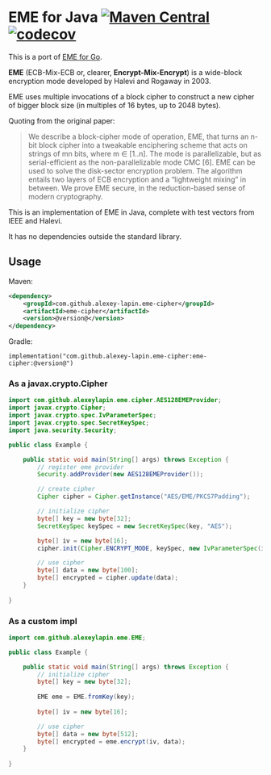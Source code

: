 EME for Java [![Maven Central](https://img.shields.io/maven-central/v/com.github.alexey-lapin.eme-cipher/eme-cipher?color=%2349C41B)](https://central.sonatype.com/artifact/com.github.alexey-lapin.eme-cipher/eme-cipher) [![codecov](https://codecov.io/gh/alexey-lapin/eme-java/branch/master/graph/badge.svg?token=N4DYGSK1QZ)](https://codecov.io/gh/alexey-lapin/eme-java)
==========
This is a port of [EME for Go](https://github.com/rfjakob/eme).

**EME** (ECB-Mix-ECB or, clearer, **Encrypt-Mix-Encrypt**) is a wide-block
encryption mode developed by Halevi
and Rogaway in 2003.

EME uses multiple invocations of a block cipher to construct a new
cipher of bigger block size (in multiples of 16 bytes, up to 2048 bytes).

Quoting from the original paper:

> We describe a block-cipher mode of operation, EME, that turns an n-bit block cipher into
> a tweakable enciphering scheme that acts on strings of mn bits, where m ∈ [1..n]. The mode is
> parallelizable, but as serial-efficient as the non-parallelizable mode CMC [6]. EME can be used
> to solve the disk-sector encryption problem. The algorithm entails two layers of ECB encryption
> and a “lightweight mixing” in between. We prove EME secure, in the reduction-based sense of
> modern cryptography.

This is an implementation of EME in Java, complete with test vectors from IEEE and Halevi.

It has no dependencies outside the standard library.

## Usage
Maven:
```xml
<dependency>
    <groupId>com.github.alexey-lapin.eme-cipher</groupId>
    <artifactId>eme-cipher</artifactId>
    <version>@version@</version>
</dependency>
```

Gradle:
```
implementation("com.github.alexey-lapin.eme-cipher:eme-cipher:@version@")
```

### As a javax.crypto.Cipher
```java
import com.github.alexeylapin.eme.cipher.AES128EMEProvider;
import javax.crypto.Cipher;
import javax.crypto.spec.IvParameterSpec;
import javax.crypto.spec.SecretKeySpec;
import java.security.Security;

public class Example {

    public static void main(String[] args) throws Exception {
        // register eme provider
        Security.addProvider(new AES128EMEProvider());

        // create cipher
        Cipher cipher = Cipher.getInstance("AES/EME/PKCS7Padding");

        // initialize cipher
        byte[] key = new byte[32];
        SecretKeySpec keySpec = new SecretKeySpec(key, "AES");

        byte[] iv = new byte[16];
        cipher.init(Cipher.ENCRYPT_MODE, keySpec, new IvParameterSpec(iv));

        // use cipher
        byte[] data = new byte[100];
        byte[] encrypted = cipher.update(data);
    }
    
}
```

### As a custom impl
```java
import com.github.alexeylapin.eme.EME;

public class Example {

    public static void main(String[] args) throws Exception {
        // initialize cipher
        byte[] key = new byte[32];
        
        EME eme = EME.fromKey(key);
        
        byte[] iv = new byte[16];

        // use cipher
        byte[] data = new byte[512];
        byte[] encrypted = eme.encrypt(iv, data);
    }
    
}
```